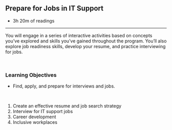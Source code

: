 ## Prepare for Jobs in IT Support

- 3h 20m of readings

<hr>

You will engage in a series of interactive activities based on concepts you’ve explored and skills you’ve gained throughout the program. You’ll also explore job readiness skills, develop your resume, and practice interviewing for jobs.

<br>

### Learning Objectives

- Find, apply, and prepare for interviews and jobs.

<br>

1. Create an effective resume and job search strategy
2. Interview for IT support jobs
3. Career development
4. Inclusive workplaces 
